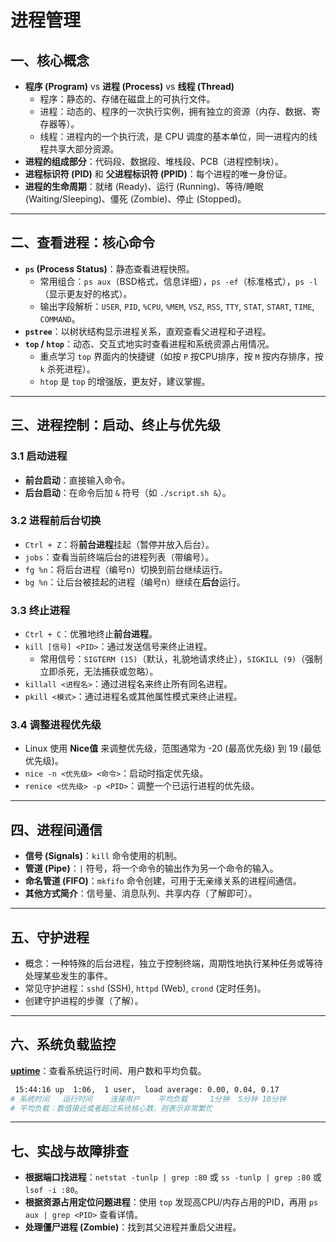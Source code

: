 # 进程管理

## 一、核心概念

- **程序 (Program)** vs **进程 (Process)** vs **线程 (Thread)**
  - 程序：静态的、存储在磁盘上的可执行文件。
  - 进程：动态的、程序的一次执行实例，拥有独立的资源（内存、数据、寄存器等）。
  - 线程：进程内的一个执行流，是 CPU 调度的基本单位，同一进程内的线程共享大部分资源。
- **进程的组成部分**：代码段、数据段、堆栈段、PCB（进程控制块）。
- **进程标识符 (PID)** 和 **父进程标识符 (PPID)**：每个进程的唯一身份证。
- **进程的生命周期**：就绪 (Ready)、运行 (Running)、等待/睡眠 (Waiting/Sleeping)、僵死 (Zombie)、停止 (Stopped)。

---

## 二、查看进程：核心命令

- **`ps` (Process Status)**：静态查看进程快照。
  - 常用组合：`ps aux`（BSD格式，信息详细），`ps -ef`（标准格式），`ps -l`（显示更友好的格式）。
  - 输出字段解析：`USER`, `PID`, `%CPU`, `%MEM`, `VSZ`, `RSS`, `TTY`, `STAT`, `START`, `TIME`, `COMMAND`。
- **`pstree`**：以树状结构显示进程关系，直观查看父进程和子进程。
- **`top` / `htop`**：动态、交互式地实时查看进程和系统资源占用情况。
  - 重点学习 `top` 界面内的快捷键（如按 `P` 按CPU排序，按 `M` 按内存排序，按 `k` 杀死进程）。
  - `htop` 是 `top` 的增强版，更友好，建议掌握。

---

## 三、进程控制：启动、终止与优先级

### 3.1 启动进程

- **前台启动**：直接输入命令。
- **后台启动**：在命令后加 `&` 符号（如 `./script.sh &`）。

### 3.2 进程前后台切换

- `Ctrl + Z`：将**前台进程**挂起（暂停并放入后台）。
- `jobs`：查看当前终端后台的进程列表（带编号）。
- `fg %n`：将后台进程（编号n）切换到前台继续运行。
- `bg %n`：让后台被挂起的进程（编号n）继续在**后台**运行。

### 3.3 终止进程

- `Ctrl + C`：优雅地终止**前台进程**。
- `kill [信号] <PID>`：通过发送信号来终止进程。
  - 常用信号：`SIGTERM (15)`（默认，礼貌地请求终止），`SIGKILL (9)`（强制立即杀死，无法捕获或忽略）。
- `killall <进程名>`：通过进程名来终止所有同名进程。
- `pkill <模式>`：通过进程名或其他属性模式来终止进程。

### 3.4 调整进程优先级

- Linux 使用 **Nice值** 来调整优先级，范围通常为 -20 (最高优先级) 到 19 (最低优先级)。
- `nice -n <优先级> <命令>`：启动时指定优先级。
- `renice <优先级> -p <PID>`：调整一个已运行进程的优先级。

---

## 四、进程间通信

- **信号 (Signals)**：`kill` 命令使用的机制。
- **管道 (Pipe)**：`|` 符号，将一个命令的输出作为另一个命令的输入。
- **命名管道 (FIFO)**：`mkfifo` 命令创建，可用于无亲缘关系的进程间通信。
- **其他方式简介**：信号量、消息队列、共享内存（了解即可）。

---

## 五、守护进程

- 概念：一种特殊的后台进程，独立于控制终端，周期性地执行某种任务或等待处理某些发生的事件。
- 常见守护进程：`sshd` (SSH), `httpd` (Web), `crond` (定时任务)。
- 创建守护进程的步骤（了解）。

---

## 六、系统负载监控

**[uptime](01-Basic_Commands.md#uptime)**：查看系统运行时间、用户数和平均负载。

```bash
 15:44:16 up  1:06,  1 user,  load average: 0.00, 0.04, 0.17
# 系统时间   运行时间    连接用户    平均负载     1分钟  5分钟 10分钟
# 平均负载：数值接近或者超过系统核心数，则表示非常繁忙
```

---

## 七、实战与故障排查

- **根据端口找进程**：`netstat -tunlp | grep :80` 或 `ss -tunlp | grep :80` 或 `lsof -i :80`。
- **根据资源占用定位问题进程**：使用 `top` 发现高CPU/内存占用的PID，再用 `ps aux | grep <PID>` 查看详情。
- **处理僵尸进程 (Zombie)**：找到其父进程并重启父进程。